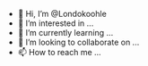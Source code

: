 - 👋 Hi, I’m @Londokoohle
- 👀 I’m interested in ...
- 🌱 I’m currently learning ...
- 💞️ I’m looking to collaborate on ...
- 📫 How to reach me ...

<!---
Londokoohle/Londokoohle is a ✨ special ✨ repository because its `README.md` (this file) appears on your GitHub profile.
You can click the Preview link to take a look at your changes.
--->
